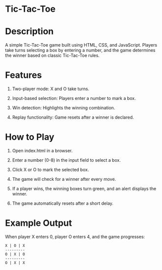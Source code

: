 # Tic-Tac-Toe

# Description

A simple Tic-Tac-Toe game built using HTML, CSS, and JavaScript. Players take turns selecting a box by entering a number, and the game determines the winner based on classic Tic-Tac-Toe rules.

# Features

 1. Two-player mode: X and O take turns.

 2. Input-based selection: Players enter a number to mark a box.

 3. Win detection: Highlights the winning combination.

 4. Replay functionality: Game resets after a winner is declared.

# How to Play

1. Open index.html in a browser.

2. Enter a number (0-8) in the input field to select a box.

3. Click X or O to mark the selected box.

4. The game will check for a winner after every move.

5. If a player wins, the winning boxes turn green, and an alert displays the winner.

7. The game automatically resets after a short delay.

# Example Output

When player X enters 0, player O enters 4, and the game progresses:

```
X | O | X
---------
O | X | O
---------
O | X | X
```